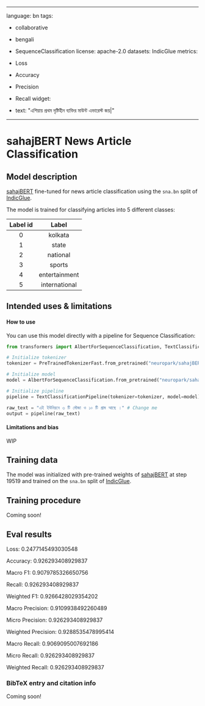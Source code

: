 
---
language: bn
tags:
- collaborative
- bengali
- SequenceClassification
license: apache-2.0
datasets: IndicGlue 
metrics:
- Loss
- Accuracy
- Precision
- Recall
widget:

- text: "এশিয়ায় প্রথম দৃষ্টিহীন ব্যক্তির মাউন্ট এভারেস্ট জয়|"

---

# sahajBERT News Article Classification

## Model description

[sahajBERT](https://huggingface.co/neuropark/sahajBERT) fine-tuned for news article classification using the `sna.bn` split of [IndicGlue](https://huggingface.co/datasets/indic_glue). 

The model is trained for classifying articles into 5 different classes:

| Label id | Label |
|:--------:|:----:|
|0 | kolkata|
|1 | state|
|2 | national|
|3 | sports|
|4 | entertainment|
|5 | international|

## Intended uses & limitations

#### How to use

You can use this model directly with a pipeline for Sequence Classification:
```python
from transformers import AlbertForSequenceClassification, TextClassificationPipeline, PreTrainedTokenizerFast

# Initialize tokenizer
tokenizer = PreTrainedTokenizerFast.from_pretrained("neuropark/sahajBERT-NCC")

# Initialize model
model = AlbertForSequenceClassification.from_pretrained("neuropark/sahajBERT-NCC")

# Initialize pipeline
pipeline = TextClassificationPipeline(tokenizer=tokenizer, model=model)

raw_text = "এই ইউনিয়নে ৩ টি মৌজা ও ১০ টি গ্রাম আছে ।" # Change me
output = pipeline(raw_text)
```

#### Limitations and bias

<!-- Provide examples of latent issues and potential remediations. -->
WIP

## Training data

The model was initialized with pre-trained weights of [sahajBERT](https://huggingface.co/neuropark/sahajBERT) at step 19519 and trained on the `sna.bn` split of [IndicGlue](https://huggingface.co/datasets/indic_glue). 

## Training procedure

Coming soon! 
<!-- ```bibtex
@inproceedings{...,
  year={2020}
}
``` -->

## Eval results


Loss: 0.2477145493030548

Accuracy: 0.926293408929837

Macro F1: 0.9079785326650756

Recall: 0.926293408929837

Weighted F1: 0.9266428029354202

Macro Precision: 0.9109938492260489

Micro Precision: 0.926293408929837

Weighted Precision: 0.9288535478995414

Macro Recall: 0.9069095007692186

Micro Recall: 0.926293408929837

Weighted Recall: 0.926293408929837


### BibTeX entry and citation info

Coming soon! 
<!-- ```bibtex
@inproceedings{...,
  year={2020}
}
``` -->
